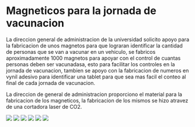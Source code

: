 # Magneticos para la jornada de vacunacion
La direccion general de administracion de la universidad solicito apoyo para la fabricacion de unos magnetos para que lograran identificar la cantidad de personas que se van a vacunar en un vehiculo, se fabricos aproximadamente 1000 magnetos para apoyar con el control
de cuantas personas deben ser vacunadasa, esto para facilitar los controles en la jornada de vacunacion, tambien se apoyo con la fabricacion de numeros en vynil adesivo para identificar una tablet para que sea mas facil el conteo al final de cada jornada de vacunacion.

La direccion de general de administracion proporciono el material para la fabricacion de los magneticos, la fabricacion de los mismos se hizo atravez de una cortadora laser de CO2.


<img src="magneticos1.jpeg"/> <img src="magneticos2.jpeg"/> <img src="magneticos3.jpeg"/> <img src="magneticos4.jpeg"/>
<img src="stiker1.jpeg"/> <img src="sticker2.jpeg"/> 

